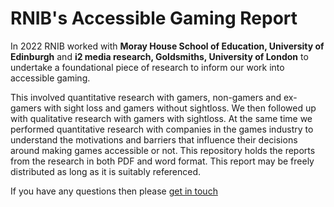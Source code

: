 # RNIB's Accessible Gaming Report
In 2022 RNIB worked with **Moray House School of Education, University of Edinburgh** and **i2 media research, Goldsmiths, University of London** to undertake a foundational piece of research to inform our work into accessible gaming. 

This involved quantitative research with gamers, non-gamers and ex-gamers with sight loss and gamers without sightloss. We then followed up with qualitative research with gamers with sightloss. At the same time we performed quantitative research with companies in the games industry to understand the motivations and barriers that influence their decisions around making games accessible or not.
This repository holds the reports from the research in both PDF and word format. This report may be freely distributed as long as it is suitably referenced.

If you have any questions then please [get in touch](mailto:gaming@rnib.org.uk)
